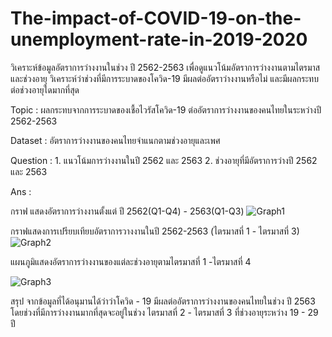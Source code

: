 # The-impact-of-COVID-19-on-the-unemployment-rate-in-2019-2020
วิเคราะห์ข้อมูลอัตราการว่างงานในช่วง ปี 2562-2563 เพื่อดูแนวโน้มอัตราการว่างงานตามไตรมาสและช่วงอายุ วิเคราะห์ว่าช่วงที่มีการระบาดของโควิด-19 มีผลต่ออัตราว่างงานหรือไม่ และมีผลกระทบต่อช่วงอายุใดมากที่สุด

Topic : ผลกระทบจากการระบาดของเชื้อไวรัสโควิด-19 ต่ออัตราการว่างงานของคนไทยในระหว่างปี 2562-2563 

Dataset : อัตราการว่างงานของคนไทยจำแนกตามช่วงอายุและเพศ

Question : 1. แนวโน้มการว่างงานในปี 2562 และ 2563    2. ช่วงอายุที่มีอัตราการว่างปี 2562 และ 2563 

Ans : 

กราฟ แสดงอัตราการว่างงานตั้งแต่ ปี 2562(Q1-Q4) - 2563(Q1-Q3)
![Graph1](https://user-images.githubusercontent.com/115729860/195852436-ee7f2c67-3dbc-4778-8ae7-5f2cb4fd51b1.jpg)


กราฟแสดงการเปรียบเทียบอัตราการวางงานในปี 2562-2563 (ไตรมาสที่ 1 - ไตรมาสที่ 3)
![Graph2](https://user-images.githubusercontent.com/115729860/195853036-885ae5d5-d7c1-4b35-9909-5b9f208c4b0a.jpg)


แผนภูมิแสดงอัตราการว่างงานของแต่ละช่วงอายุตามไตรมาสที่ 1 -ไตรมาสที่ 4

![Graph3](https://user-images.githubusercontent.com/115729860/195853267-69c658a2-551f-42c7-8345-58aa4936b3c8.jpg)


สรุป จากข้อมูลที่ได้อนุมานได้ว่าว่าโควิด - 19 มีผลต่ออัตราการว่างงานของคนไทยในช่วง ปี 2563 โดยช่วงที่มีการว่างงานมากที่สุดจะอยู่ในช่วง ไตรมาสที่ 2 - ไตรมาสที่ 3 ที่ช่วงอายุระหว่าง 19 - 29 ปี

